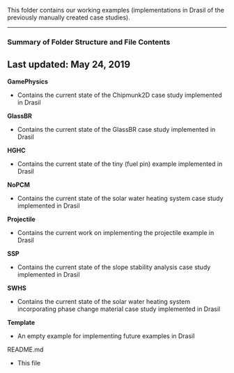 This folder contains our working examples (implementations in Drasil of the previously manually created case studies).

--------------------------------------------------
### Summary of Folder Structure and File Contents
Last updated: May 24, 2019
--------------------------------------------------

**GamePhysics**
  - Contains the current state of the Chipmunk2D case study implemented in Drasil

**GlassBR**
  - Contains the current state of the GlassBR case study implemented in Drasil
  
**HGHC**
  - Contains the current state of the tiny (fuel pin) example implemented in Drasil
  
**NoPCM**
  - Contains the current state of the solar water heating system case study implemented in Drasil

**Projectile**
  - Contains the current work on implementing the projectile example in Drasil

**SSP**
  - Contains the current state of the slope stability analysis case study implemented in Drasil
  
**SWHS**
  - Contains the current state of the solar water heating system incorporating phase change material case study implemented in Drasil

**Template**
  - An empty example for implementing future examples in Drasil

README.md
  - This file
